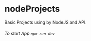 # nodeProjects
Basic Projects using by NodeJS and API.
<h6>To start App <code>npm run dev</code></h6>
